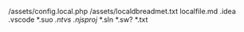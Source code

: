 /assets/config.local.php
/assets/localdbreadmet.txt
localfile.md
.idea
.vscode
*.suo
*.ntvs*
*.njsproj*
*.sln
*.sw?
*.txt